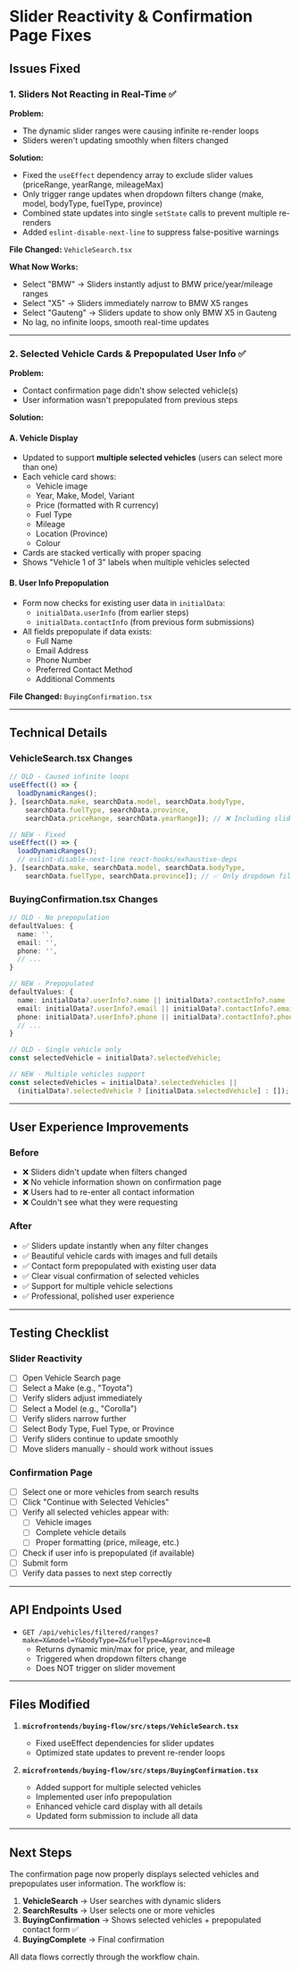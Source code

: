 # Slider Reactivity & Confirmation Page Fixes

## Issues Fixed

### 1. Sliders Not Reacting in Real-Time ✅

**Problem:**
- The dynamic slider ranges were causing infinite re-render loops
- Sliders weren't updating smoothly when filters changed

**Solution:**
- Fixed the `useEffect` dependency array to exclude slider values (priceRange, yearRange, mileageMax)
- Only trigger range updates when dropdown filters change (make, model, bodyType, fuelType, province)
- Combined state updates into single `setState` calls to prevent multiple re-renders
- Added `eslint-disable-next-line` to suppress false-positive warnings

**File Changed:** `VehicleSearch.tsx`

**What Now Works:**
- Select "BMW" → Sliders instantly adjust to BMW price/year/mileage ranges
- Select "X5" → Sliders immediately narrow to BMW X5 ranges
- Select "Gauteng" → Sliders update to show only BMW X5 in Gauteng
- No lag, no infinite loops, smooth real-time updates

---

### 2. Selected Vehicle Cards & Prepopulated User Info ✅

**Problem:**
- Contact confirmation page didn't show selected vehicle(s)
- User information wasn't prepopulated from previous steps

**Solution:**

#### A. Vehicle Display
- Updated to support **multiple selected vehicles** (users can select more than one)
- Each vehicle card shows:
  - Vehicle image
  - Year, Make, Model, Variant
  - Price (formatted with R currency)
  - Fuel Type
  - Mileage
  - Location (Province)
  - Colour
- Cards are stacked vertically with proper spacing
- Shows "Vehicle 1 of 3" labels when multiple vehicles selected

#### B. User Info Prepopulation
- Form now checks for existing user data in `initialData`:
  - `initialData.userInfo` (from earlier steps)
  - `initialData.contactInfo` (from previous form submissions)
- All fields prepopulate if data exists:
  - Full Name
  - Email Address
  - Phone Number
  - Preferred Contact Method
  - Additional Comments

**File Changed:** `BuyingConfirmation.tsx`

---

## Technical Details

### VehicleSearch.tsx Changes

```typescript
// OLD - Caused infinite loops
useEffect(() => {
  loadDynamicRanges();
}, [searchData.make, searchData.model, searchData.bodyType, 
    searchData.fuelType, searchData.province, 
    searchData.priceRange, searchData.yearRange]); // ❌ Including slider values

// NEW - Fixed
useEffect(() => {
  loadDynamicRanges();
  // eslint-disable-next-line react-hooks/exhaustive-deps
}, [searchData.make, searchData.model, searchData.bodyType, 
    searchData.fuelType, searchData.province]); // ✅ Only dropdown filters
```

### BuyingConfirmation.tsx Changes

```typescript
// OLD - No prepopulation
defaultValues: {
  name: '',
  email: '',
  phone: '',
  // ...
}

// NEW - Prepopulated
defaultValues: {
  name: initialData?.userInfo?.name || initialData?.contactInfo?.name || '',
  email: initialData?.userInfo?.email || initialData?.contactInfo?.email || '',
  phone: initialData?.userInfo?.phone || initialData?.contactInfo?.phone || '',
  // ...
}
```

```typescript
// OLD - Single vehicle only
const selectedVehicle = initialData?.selectedVehicle;

// NEW - Multiple vehicles support
const selectedVehicles = initialData?.selectedVehicles || 
  (initialData?.selectedVehicle ? [initialData.selectedVehicle] : []);
```

---

## User Experience Improvements

### Before
- ❌ Sliders didn't update when filters changed
- ❌ No vehicle information shown on confirmation page
- ❌ Users had to re-enter all contact information
- ❌ Couldn't see what they were requesting

### After
- ✅ Sliders update instantly when any filter changes
- ✅ Beautiful vehicle cards with images and full details
- ✅ Contact form prepopulated with existing user data
- ✅ Clear visual confirmation of selected vehicles
- ✅ Support for multiple vehicle selections
- ✅ Professional, polished user experience

---

## Testing Checklist

### Slider Reactivity
- [ ] Open Vehicle Search page
- [ ] Select a Make (e.g., "Toyota")
- [ ] Verify sliders adjust immediately
- [ ] Select a Model (e.g., "Corolla")
- [ ] Verify sliders narrow further
- [ ] Select Body Type, Fuel Type, or Province
- [ ] Verify sliders continue to update smoothly
- [ ] Move sliders manually - should work without issues

### Confirmation Page
- [ ] Select one or more vehicles from search results
- [ ] Click "Continue with Selected Vehicles"
- [ ] Verify all selected vehicles appear with:
  - [ ] Vehicle images
  - [ ] Complete vehicle details
  - [ ] Proper formatting (price, mileage, etc.)
- [ ] Check if user info is prepopulated (if available)
- [ ] Submit form
- [ ] Verify data passes to next step correctly

---

## API Endpoints Used

- `GET /api/vehicles/filtered/ranges?make=X&model=Y&bodyType=Z&fuelType=A&province=B`
  - Returns dynamic min/max for price, year, and mileage
  - Triggered when dropdown filters change
  - Does NOT trigger on slider movement

---

## Files Modified

1. **`microfrontends/buying-flow/src/steps/VehicleSearch.tsx`**
   - Fixed useEffect dependencies for slider updates
   - Optimized state updates to prevent re-render loops

2. **`microfrontends/buying-flow/src/steps/BuyingConfirmation.tsx`**
   - Added support for multiple selected vehicles
   - Implemented user info prepopulation
   - Enhanced vehicle card display with all details
   - Updated form submission to include all data

---

## Next Steps

The confirmation page now properly displays selected vehicles and prepopulates user information. The workflow is:

1. **VehicleSearch** → User searches with dynamic sliders
2. **SearchResults** → User selects one or more vehicles
3. **BuyingConfirmation** → Shows selected vehicles + prepopulated contact form ✅
4. **BuyingComplete** → Final confirmation

All data flows correctly through the workflow chain.
